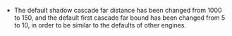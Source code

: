 - The default shadow cascade far distance has been changed from 1000 to 150, and the default first cascade far bound has been changed from 5 to 10, in order to be similar to the defaults of other engines.
